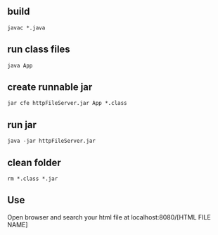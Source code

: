 ## build
`javac *.java`

## run class files
`java App`

## create runnable jar
`jar cfe httpFileServer.jar App *.class`

## run jar
`java -jar httpFileServer.jar`

## clean folder
`rm *.class *.jar`

## Use
Open browser and search your html file at localhost:8080/[HTML FILE NAME]